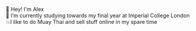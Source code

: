 👋 Hey! I'm Alex<br>🌱 I’m currently studying towards my final year at Imperial College London<br>💥I like to do Muay Thai and sell stuff online in my spare time
